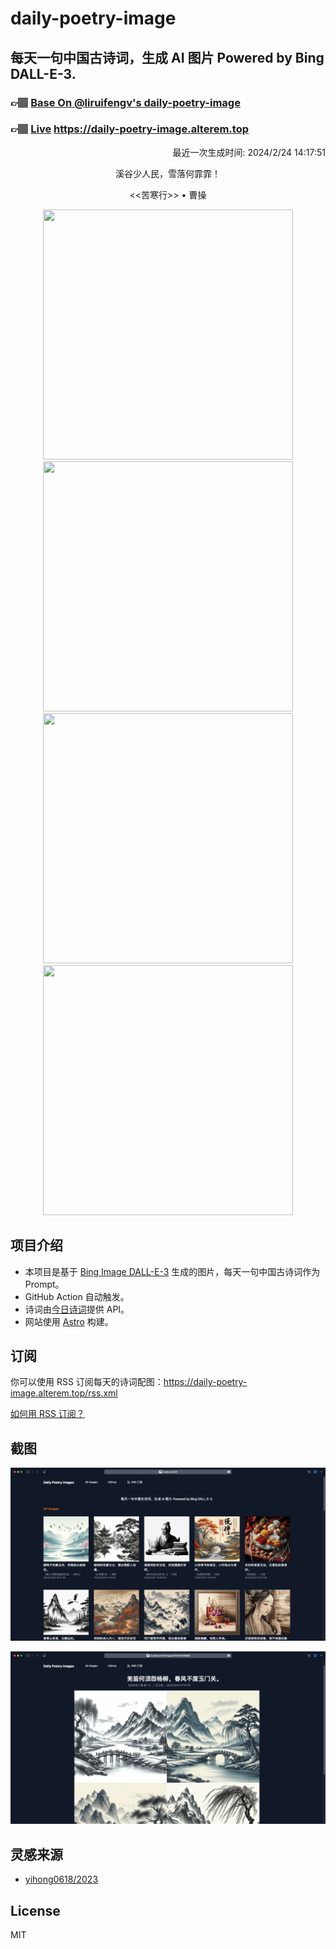 
# daily-poetry-image

## 每天一句中国古诗词，生成 AI 图片 Powered by Bing DALL-E-3.

### 👉🏽 [Base On @liruifengv's daily-poetry-image](https://github.com/liruifengv/daily-poetry-image)

### 👉🏽 [Live](https://daily-poetry-image.alterem.top/) https://daily-poetry-image.alterem.top

<p align="right">
  最近一次生成时间: 2024/2/24 14:17:51
</p>
<p align="center">
溪谷少人民，雪落何霏霏！
</p>
<p align="center">
<<苦寒行>> • 曹操
</p>
<p align="center">
<img src="https://tse2.mm.bing.net/th/id/OIG4.kvo_tsCD3JZMQx9e7hb7" height="400" width="400" />
<img src="https://tse4.mm.bing.net/th/id/OIG4.2kxVfyDJ5Iju.kb0MpUJ" height="400" width="400" />
<img src="https://tse2.mm.bing.net/th/id/OIG4.CUg.KFaBWLyaCs.oUeLu" height="400" width="400" />
<img src="https://tse2.mm.bing.net/th/id/OIG4.OQp_3z3WKEeVsPMVYzV0" height="400" width="400" />
</p>

## 项目介绍

-   本项目是基于 [Bing Image DALL-E-3](https://www.bing.com/images/create) 生成的图片，每天一句中国古诗词作为 Prompt。
-   GitHub Action 自动触发。
-   诗词由[今日诗词](https://www.jinrishici.com/)提供 API。
-   网站使用 [Astro](https://astro.build) 构建。

## 订阅

你可以使用 RSS 订阅每天的诗词配图：https://daily-poetry-image.alterem.top/rss.xml

[如何用 RSS 订阅？](https://zhuanlan.zhihu.com/p/55026716)

## 截图

![图片列表](./screenshots/Snipaste_2023-12-28_21-00-26.png)

![图片详情](./screenshots/Snipaste_2023-12-28_21-00-53.png)

## 灵感来源

-   [yihong0618/2023](https://github.com/yihong0618/2023)

## License

MIT

